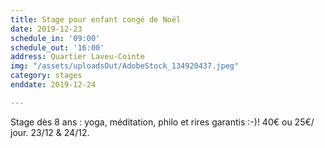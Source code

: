 ```yaml
---
title: Stage pour enfant congé de Noël
date: 2019-12-23
schedule_in: '09:00'
schedule_out: '16:00'
address: Quartier Laveu-Cointe
img: "/assets/uploadsOut/AdobeStock_134920437.jpeg"
category: stages
enddate: 2019-12-24

---
```

Stage dès 8 ans : yoga, méditation, philo et rires garantis :-)! 40€ ou 25€/ jour.  23/12 & 24/12.